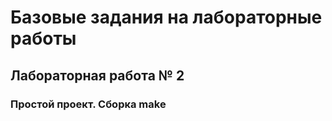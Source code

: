 # Базовые задания на лабораторные работы

## Лабораторная работа № 2
### Простой проект. Сборка make
